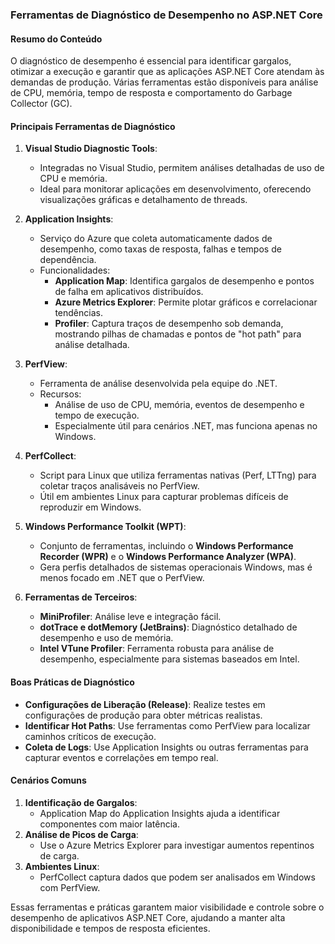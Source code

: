 ### Ferramentas de Diagnóstico de Desempenho no ASP.NET Core

#### Resumo do Conteúdo
O diagnóstico de desempenho é essencial para identificar gargalos, otimizar a execução e garantir que as aplicações ASP.NET Core atendam às demandas de produção. Várias ferramentas estão disponíveis para análise de CPU, memória, tempo de resposta e comportamento do Garbage Collector (GC).

#### Principais Ferramentas de Diagnóstico

1. **Visual Studio Diagnostic Tools**:
   - Integradas no Visual Studio, permitem análises detalhadas de uso de CPU e memória.
   - Ideal para monitorar aplicações em desenvolvimento, oferecendo visualizações gráficas e detalhamento de threads.

2. **Application Insights**:
   - Serviço do Azure que coleta automaticamente dados de desempenho, como taxas de resposta, falhas e tempos de dependência.
   - Funcionalidades:
     - **Application Map**: Identifica gargalos de desempenho e pontos de falha em aplicativos distribuídos.
     - **Azure Metrics Explorer**: Permite plotar gráficos e correlacionar tendências.
     - **Profiler**: Captura traços de desempenho sob demanda, mostrando pilhas de chamadas e pontos de "hot path" para análise detalhada.

3. **PerfView**:
   - Ferramenta de análise desenvolvida pela equipe do .NET.
   - Recursos:
     - Análise de uso de CPU, memória, eventos de desempenho e tempo de execução.
     - Especialmente útil para cenários .NET, mas funciona apenas no Windows.

4. **PerfCollect**:
   - Script para Linux que utiliza ferramentas nativas (Perf, LTTng) para coletar traços analisáveis no PerfView.
   - Útil em ambientes Linux para capturar problemas difíceis de reproduzir em Windows.

5. **Windows Performance Toolkit (WPT)**:
   - Conjunto de ferramentas, incluindo o **Windows Performance Recorder (WPR)** e o **Windows Performance Analyzer (WPA)**.
   - Gera perfis detalhados de sistemas operacionais Windows, mas é menos focado em .NET que o PerfView.

6. **Ferramentas de Terceiros**:
   - **MiniProfiler**: Análise leve e integração fácil.
   - **dotTrace e dotMemory (JetBrains)**: Diagnóstico detalhado de desempenho e uso de memória.
   - **Intel VTune Profiler**: Ferramenta robusta para análise de desempenho, especialmente para sistemas baseados em Intel.

#### Boas Práticas de Diagnóstico
- **Configurações de Liberação (Release)**:
  Realize testes em configurações de produção para obter métricas realistas.
- **Identificar Hot Paths**:
  Use ferramentas como PerfView para localizar caminhos críticos de execução.
- **Coleta de Logs**:
  Use Application Insights ou outras ferramentas para capturar eventos e correlações em tempo real.

#### Cenários Comuns
1. **Identificação de Gargalos**:
   - Application Map do Application Insights ajuda a identificar componentes com maior latência.
2. **Análise de Picos de Carga**:
   - Use o Azure Metrics Explorer para investigar aumentos repentinos de carga.
3. **Ambientes Linux**:
   - PerfCollect captura dados que podem ser analisados em Windows com PerfView.

Essas ferramentas e práticas garantem maior visibilidade e controle sobre o desempenho de aplicativos ASP.NET Core, ajudando a manter alta disponibilidade e tempos de resposta eficientes.